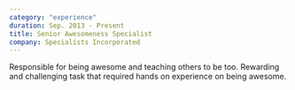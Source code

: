 ```yaml
---
category: "experience"
duration: Sep. 2013 - Present
title: Senior Awesomeness Specialist
company: Specialists Incorporated
---
```


Responsible for being awesome and teaching others to be too.
Rewarding and challenging task that required hands on experience on
being awesome.